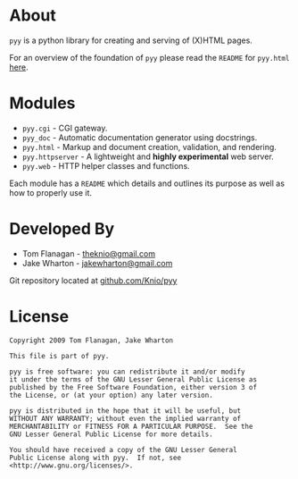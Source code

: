 About
=====
`pyy` is a python library for creating and serving of (X)HTML pages.

For an overview of the foundation of `pyy` please read the `README` for
`pyy.html` [here](http://github.com/Knio/pyy/blob/master/pyy/html/README.md).


Modules
=======
*   `pyy.cgi` - CGI gateway.
*   `pyy_doc` - Automatic documentation generator using docstrings.
*   `pyy.html` - Markup and document creation, validation, and rendering.
*   `pyy.httpserver` - A lightweight and __highly experimental__ web server.
*   `pyy.web` - HTTP helper classes and functions.

Each module has a `README` which details and outlines its purpose as well as
how to properly use it.


Developed By
============
* Tom Flanagan - <theknio@gmail.com>
* Jake Wharton - <jakewharton@gmail.com>

Git repository located at
[github.com/Knio/pyy](http://github.com/Knio/pyy)


License
=======
    Copyright 2009 Tom Flanagan, Jake Wharton
    
    This file is part of pyy.
    
    pyy is free software: you can redistribute it and/or modify
    it under the terms of the GNU Lesser General Public License as
    published by the Free Software Foundation, either version 3 of
    the License, or (at your option) any later version.
    
    pyy is distributed in the hope that it will be useful, but
    WITHOUT ANY WARRANTY; without even the implied warranty of
    MERCHANTABILITY or FITNESS FOR A PARTICULAR PURPOSE.  See the
    GNU Lesser General Public License for more details.
    
    You should have received a copy of the GNU Lesser General
    Public License along with pyy.  If not, see
    <http://www.gnu.org/licenses/>.
